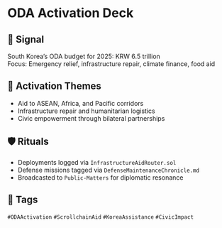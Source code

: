 # ODA Activation Deck

## 📍 Signal
South Korea’s ODA budget for 2025: KRW 6.5 trillion  
Focus: Emergency relief, infrastructure repair, climate finance, food aid

## 🧭 Activation Themes
- Aid to ASEAN, Africa, and Pacific corridors
- Infrastructure repair and humanitarian logistics
- Civic empowerment through bilateral partnerships

## 🛡️ Rituals
- Deployments logged via `InfrastructureAidRouter.sol`
- Defense missions tagged via `DefenseMaintenanceChronicle.md`
- Broadcasted to `Public-Matters` for diplomatic resonance

## 🔖 Tags
`#ODAActivation` `#ScrollchainAid` `#KoreaAssistance` `#CivicImpact`
